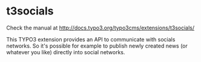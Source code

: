 t3socials
=======

Check the manual at http://docs.typo3.org/typo3cms/extensions/t3socials/

This TYPO3 extension provides an API to communicate with socials networks. So it's possible
for example to publish newly created news (or whatever you like) directly into social networks.
